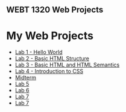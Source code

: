 ## WEBT 1320 Web Projects
<h1>My Web Projects</h1>

<ul>
    <li><a href="Lab1/index.html" target="_blank">Lab 1 - Hello World</a></li>
    <li><a href="Lab2/index.html" target="_blank">Lab 2 - Basic HTML Structure</a></li>
    <li><a href="Lab3/index.html" target="_blank">Lab 3 - Basic HTML and HTML Semantics</a></li>
    <li><a href="Lab4/index.html" target="_blank">Lab 4 - Introduction to CSS</a></li>
    <li><a href="Midterm/index.html" target="_blank">Midterm</a></li>
    <li><a href="Lab5/index.html" target="_blank">Lab 5</a></li>
    <li><a href="Lab6/index.html" target="_blank">Lab 6</a></li>
    <li><a href="Lab7/index.html" target="_blank">Lab 7</a></li>
    <li><a href="Lab8/index.html" target="_blank">Lab 7</a></li>
</ul>